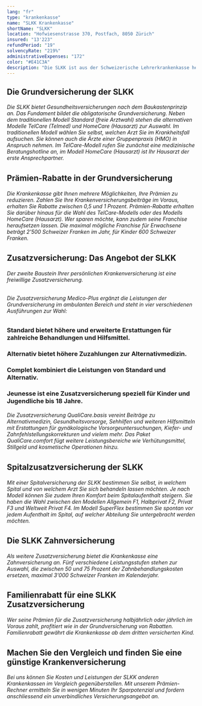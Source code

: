 ```yaml
---
lang: "fr"
type: "krankenkasse"
name: "SLKK Krankenkasse"
shortName: "SLKK"
location: "Hofwiesenstrasse 370, Postfach, 8050 Zürich"
insured: "13'223"
refundPeriod: "19"
solvencyRate: "219%"
administrativeExpenses: "172"
color: "#E41C3A"
description: "Die SLKK ist aus der Schweizerische Lehrerkrankenkasse hervorgegangen. Das Unternehmen bewirbt sich selbst als 'die vernünftige Krankenkasse' und möchte bedarfsgerechte Versicherungslösungen bieten. Der Hauptsitz der Krankenversicherung befindet sich in Zürich, im Jahr 2018 hatten rund 21'1000 Versicherungsnehmer eine Grundversicherung bei ihr abgeschlossen. Ob sich ein Wechsel zur Krankenkasse lohnt, zeigt unser Vergleich."
---
```


## Die Grundversicherung der SLKK

###### Die SLKK bietet Gesundheitsversicherungen nach dem Baukastenprinzip an. Das Fundament bildet die obligatorische Grundversicherung. Neben dem traditionellen Modell Standard (freie Arztwahl) stehen die alternativen Modelle TelCare (Telmed) und HomeCare (Hausarzt) zur Auswahl. Im traditionellen Modell wählen Sie selbst, welchen Arzt Sie im Krankheitsfall aufsuchen. Sie können auch die Ärzte einer Gruppenpraxis (HMO) in Anspruch nehmen. Im TelCare-Modell rufen Sie zunächst eine medizinische Beratungshotline an, im Modell HomeCare (Hausarzt) ist Ihr Hausarzt der erste Ansprechpartner.

## Prämien-Rabatte in der Grundversicherung

###### Die Krankenkasse gibt Ihnen mehrere Möglichkeiten, Ihre Prämien zu reduzieren. Zahlen Sie Ihre Krankenversicherungsbeiträge im Voraus, erhalten Sie Rabatte zwischen 0,5 und 1 Prozent. Prämien-Rabatte erhalten Sie darüber hinaus für die Wahl des TelCare-Modells oder des Modells HomeCare (Hausarzt). Wer sparen möchte, kann zudem seine Franchise heraufsetzen lassen. Die maximal mögliche Franchise für Erwachsene beträgt 2'500 Schweizer Franken im Jahr, für Kinder 600 Schweizer Franken.

## Zusatzversicherung: Das Angebot der SLKK

###### Der zweite Baustein Ihrer persönlichen Krankenversicherung ist eine freiwillige Zusatzversicherung.

###### Die Zusatzversicherung Medico-Plus ergänzt die Leistungen der Grundversicherung im ambulanten Bereich und steht in vier verschiedenen Ausführungen zur Wahl:

### Standard bietet höhere und erweiterte Erstattungen für zahlreiche Behandlungen und Hilfsmittel.

### Alternativ bietet höhere Zuzahlungen zur Alternativmedizin.

### Complet kombiniert die Leistungen von Standard und Alternativ.

### Jeunesse ist eine Zusatzversicherung speziell für Kinder und Jugendliche bis 18 Jahre.

###### Die Zusatzversicherung QualiCare.basis vereint Beiträge zu Alternativmedizin, Gesundheitsvorsorge, Sehhilfen und weiteren Hilfsmitteln mit Erstattungen für gynäkologische Vorsorgeuntersuchungen, Kiefer- und Zahnfehlstellungskorrekturen und vielem mehr. Das Paket QualiCare.comfort fügt weitere Leistungsbereiche wie Verhütungsmittel, Stillgeld und kosmetische Operationen hinzu.

## Spitalzusatzversicherung der SLKK

###### Mit einer Spitalversicherung der SLKK bestimmen Sie selbst, in welchem Spital und von welchem Arzt Sie sich behandeln lassen möchten. Je nach Modell können Sie zudem Ihren Komfort beim Spitalaufenthalt steigern. Sie haben die Wahl zwischen den Modellen Allgemein F1, Halbprivat F2, Privat F3 und Weltweit Privat F4. Im Modell SuperFlex bestimmen Sie spontan vor jedem Aufenthalt im Spital, auf welcher Abteilung Sie untergebracht werden möchten.

## Die SLKK Zahnversicherung

###### Als weitere Zusatzversicherung bietet die Krankenkasse eine Zahnversicherung an. Fünf verschiedene Leistungsstufen stehen zur Auswahl, die zwischen 50 und 75 Prozent der Zahnbehandlungskosten ersetzen, maximal 3'000 Schweizer Franken im Kalenderjahr.

## Familienrabatt für eine SLKK Zusatzversicherung

###### Wer seine Prämien für die Zusatzversicherung halbjährlich oder jährlich im Voraus zahlt, profitiert wie in der Grundversicherung von Rabatten. Familienrabatt gewährt die Krankenkasse ab dem dritten versicherten Kind.

## Machen Sie den Vergleich und finden Sie eine günstige Krankenversicherung

###### Bei uns können Sie Kosten und Leistungen der SLKK anderen Krankenkassen im Vergleich gegenüberstellen. Mit unserem Prämien-Rechner ermitteln Sie in wenigen Minuten Ihr Sparpotenzial und fordern anschliessend ein unverbindliches Versicherungsangebot an.
